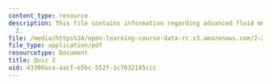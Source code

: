 ```yaml
---
content_type: resource
description: This file contains information regarding advanced fluid mechanics, quiz
  2.
file: /media/https%3A/open-learning-course-data-rc.s3.amazonaws.com/2-25-advanced-fluid-mechanics-fall-2013/43300acaaacfe5bc552f1c7632185ccc_MIT2_25F13_Quiz2.pdf
file_type: application/pdf
resourcetype: Document
title: Quiz 2
uid: 43300aca-aacf-e5bc-552f-1c7632185ccc
---
```

